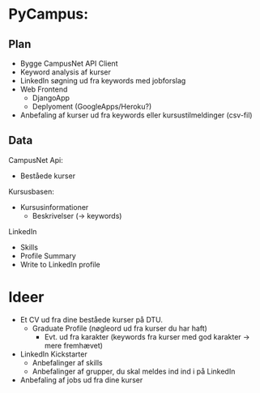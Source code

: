 PyCampus:
==================

Plan
------------------
- Bygge CampusNet API Client
- Keyword analysis af kurser
- LinkedIn søgning ud fra keywords med jobforslag
- Web Frontend
  - DjangoApp
  - Deplyoment (GoogleApps/Heroku?)
- Anbefaling af kurser ud fra keywords eller kursustilmeldinger (csv-fil)

Data
------------------
CampusNet Api:
  - Beståede kurser

Kursusbasen:
  - Kursusinformationer
    - Beskrivelser (-> keywords)

LinkedIn
  - Skills
  - Profile Summary
  - Write to LinkedIn profile

Ideer
==================
  - Et CV ud fra dine beståede kurser på DTU.
    - Graduate Profile (nøgleord ud fra kurser du har haft)
      - Evt. ud fra karakter (keywords fra kurser med god karakter -> mere fremhævet)
  - LinkedIn Kickstarter
    - Anbefalinger af skills
    - Anbefalinger af grupper, du skal meldes ind ind i på LinkedIn
  - Anbefaling af jobs ud fra dine kurser

